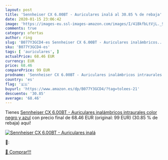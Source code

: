 ```yaml
---
layout: post
title: 'Sennheiser CX 6.00BT - Auriculares inalá al 30.85 % de rebaja'
date: 2020-01-15 23:06:42
image: 'https://images-eu.ssl-images-amazon.com/images/I/41BkfbLtVjL._SL200_.jpg'
comments: true
category: ofertas
author: ring
slug: 'B077Y3GCD4-es Sennheiser CX 6.00BT - Auriculares inalámbricos...'
sku: 'B077Y3GCD4-es'
tags: [ 'auriculares', ]
actualPrice: 68.46 EUR
currency: EUR
price: 68.46
comparePrice: 99 EUR
prodname: 'Sennheiser CX 6.00BT - Auriculares inalámbricos intraurales  color negro y azul'
country: 'es'
flag: '🇪🇸'
buyurl: 'https://www.amazon.es/dp/B077Y3GCD4/?tag=tolees-21'
descuento: '30.85'
average: '68.46'
---
```


Tienes [Sennheiser CX 6.00BT - Auriculares inalámbricos intraurales  color negro y azul](https://www.amazon.es/dp/B077Y3GCD4/?tag=tolees-21) con precio final de  68.46 EUR (original: 99 EUR) (30.85 %  de rebaja) aqui!

[![Sennheiser CX 6.00BT - Auriculares inalá](https://images-eu.ssl-images-amazon.com/images/I/41BkfbLtVjL._SL200_.jpg)](https://www.amazon.es/dp/B077Y3GCD4/?tag=tolees-21)

🔎:


[🛒 Comprar!!!](https://www.amazon.es/dp/B077Y3GCD4/?tag=tolees-21)
